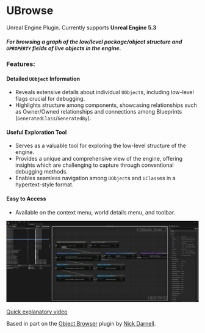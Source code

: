 # UBrowse
Unreal Engine Plugin. Currently supports **Unreal Engine 5.3**
##### For browsing a graph of the low/level package/object structure and `UPROPERTY` fields of live objects in the engine.

### Features:
#### Detailed `UObject` Information
  - Reveals extensive details about individual `UObject`s, including low-level flags crucial for debugging.
  - Highlights structure among components, showcasing relationships such as Owner/Owned relationships and connections among Blueprints (`GeneratedClass`/`GeneratedBy`).
#### Useful Exploration Tool
  - Serves as a valuable tool for exploring the low-level structure of the engine.
  - Provides a unique and comprehensive view of the engine, offering insights which are challenging to capture through conventional debugging methods.
  - Enables seamless navigation among `UObject`s and `UClass`es in a hypertext-style format.
#### Easy to Access
  - Available on the context menu, world details menu, and toolbar.

![Screenshot](Docs/UBROWSE2.png)

[Quick explanatory video](https://www.youtube.com/watch?v=sM78rZ1116s)

Based in part on the [Object Browser](https://github.com/ue4plugins/ObjectBrowser) plugin by [Nick Darnell](https://github.com/nickdarnell).
